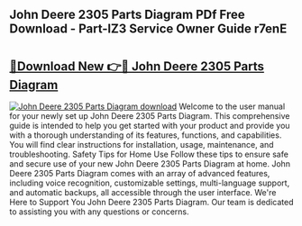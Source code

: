 ## John Deere 2305 Parts Diagram PDf Free Download - Part-lZ3 Service Owner Guide r7enE

# <h2><a href="http://dfsoo5.blite.top/?on=John+Deere+2305+Parts+Diagram">🔗Download New 👉🔴 John Deere 2305 Parts Diagram</a></h2>

[![John Deere 2305 Parts Diagram download](https://i.imgur.com/lujVjoI.png)](http://dfsoo5.blite.top/?on=John+Deere+2305+Parts+Diagram)
Welcome to the user manual for your newly set up John Deere 2305 Parts Diagram. This comprehensive guide is intended to help you get started with your product and provide you with a thorough understanding of its features, functions, and capabilities. You will find clear instructions for installation, usage, maintenance, and troubleshooting. Safety Tips for Home Use Follow these tips to ensure safe and secure use of your new John Deere 2305 Parts Diagram at home. John Deere 2305 Parts Diagram comes with an array of advanced features, including voice recognition, customizable settings, multi-language support, and automatic backups, all accessible through the user interface. We're Here to Support You John Deere 2305 Parts Diagram. Our team is dedicated to assisting you with any questions or concerns.
